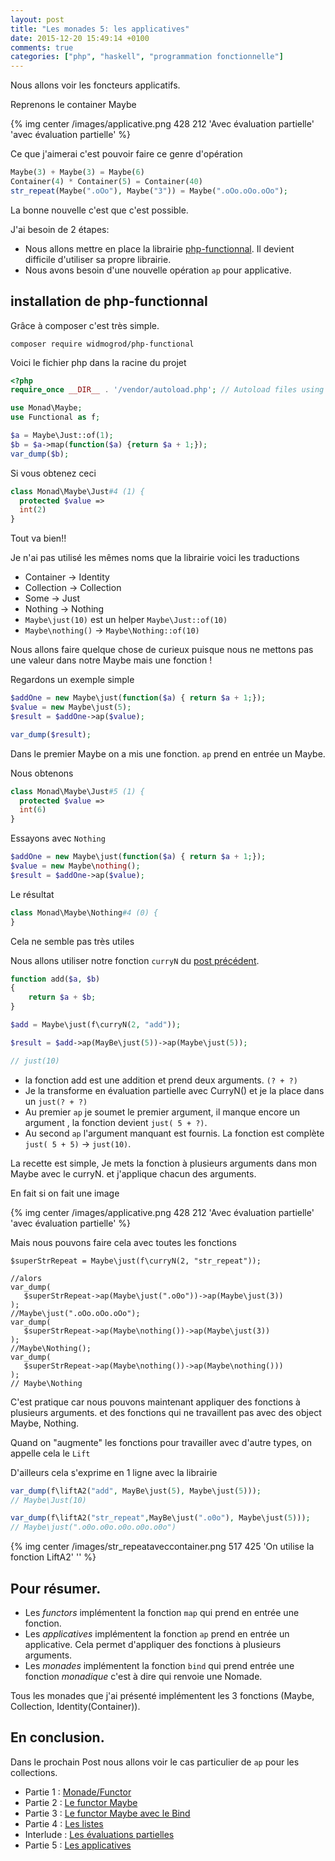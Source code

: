 ```yaml
---
layout: post
title: "Les monades 5: les applicatives"
date: 2015-12-20 15:49:14 +0100
comments: true
categories: ["php", "haskell", "programmation fonctionnelle"] 
---
```


Nous allons voir les foncteurs applicatifs.

Reprenons le container Maybe

{% img center /images/applicative.png 428 212 'Avec évaluation partielle' 'avec évaluation partielle' %}

Ce que j'aimerai c'est pouvoir faire ce genre d'opération

``` php
Maybe(3) + Maybe(3) = Maybe(6)
Container(4) * Container(5) = Container(40)
str_repeat(Maybe(".oOo"), Maybe("3")) = Maybe(".oOo.oOo.oOo");
```


La bonne nouvelle c'est que c'est possible. 

<!--more-->

J'ai besoin de 2 étapes:

 - Nous allons mettre en place la librairie [php-functionnal](https://github.com/widmogrod/php-functional). Il devient difficile d'utiliser sa propre librairie.
 - Nous avons besoin d'une nouvelle opération `ap` pour applicative.

## installation de php-functionnal

Grâce à composer c'est très simple.

``` 
composer require widmogrod/php-functional
```

Voici le fichier php dans la racine du projet 
``` php
<?php
require_once __DIR__ . '/vendor/autoload.php'; // Autoload files using Composer autoload

use Monad\Maybe;
use Functional as f;

$a = Maybe\Just::of(1);
$b = $a->map(function($a) {return $a + 1;});
var_dump($b);
```

Si vous obtenez ceci 
``` php
class Monad\Maybe\Just#4 (1) {
  protected $value =>
  int(2)
}
```

Tout va bien!!

Je n'ai pas utilisé les mêmes noms que la librairie voici les traductions 

 * Container -> Identity
 * Collection -> Collection
 * Some -> Just
 * Nothing -> Nothing
 * `Maybe\just(10)` est un helper `Maybe\Just::of(10)`
 * `Maybe\nothing()` -> `Maybe\Nothing::of(10)`

Nous allons faire quelque chose de curieux puisque nous ne mettons pas une valeur dans notre Maybe mais une fonction ! 

Regardons un exemple simple

``` php
$addOne = new Maybe\just(function($a) { return $a + 1;});
$value = new Maybe\just(5);
$result = $addOne->ap($value);

var_dump($result);
```

Dans le premier Maybe on a mis une fonction. `ap` prend en entrée un Maybe.

Nous obtenons 
``` php
class Monad\Maybe\Just#5 (1) {
  protected $value =>
  int(6)
}

```

Essayons avec `Nothing`

``` php
$addOne = new Maybe\just(function($a) { return $a + 1;});
$value = new Maybe\nothing();
$result = $addOne->ap($value);
```

Le résultat
``` php
class Monad\Maybe\Nothing#4 (0) {
}
```

Cela ne semble pas très utiles

Nous allons utiliser notre fonction `curryN` du [post précédent](). 

``` php
function add($a, $b)
{
    return $a + $b;
}

$add = Maybe\just(f\curryN(2, "add"));

$result = $add->ap(MayBe\just(5))->ap(Maybe\just(5));

// just(10)

```

 * la fonction add est une addition et prend deux arguments. `(? + ?)`
 * Je la transforme en évaluation partielle avec CurryN() et je la place dans un `just(? + ?)`
 * Au premier `ap` je soumet le premier argument, il manque encore un argument , la fonction devient `just( 5 + ?)`.
 * Au second `ap` l'argument manquant est fournis. La fonction est complète `just( 5 + 5)` -> `just(10)`.

La recette est simple, Je mets la fonction à plusieurs arguments dans mon Maybe avec le curryN. et j'applique chacun des arguments.

En fait si on fait une image

{% img center /images/applicative.png 428 212 'Avec évaluation partielle' 'avec évaluation partielle' %}


Mais nous pouvons faire cela avec toutes les fonctions

```
$superStrRepeat = Maybe\just(f\curryN(2, "str_repeat"));

//alors 
var_dump(
   $superStrRepeat->ap(Maybe\just(".o0o"))->ap(Maybe\just(3))
);
//Maybe\just(".oOo.oOo.oOo");
var_dump(
   $superStrRepeat->ap(Maybe\nothing())->ap(Maybe\just(3))
);
//Maybe\Nothing();
var_dump(
   $superStrRepeat->ap(Maybe\nothing())->ap(Maybe\nothing()))
);
// Maybe\Nothing
```

C'est pratique car nous pouvons maintenant appliquer des fonctions à plusieurs arguments. et des fonctions qui ne travaillent pas avec des object Maybe, Nothing.

Quand on "augmente" les fonctions pour travailler avec d'autre types,  on appelle cela le `Lift`

D'ailleurs cela s'exprime en 1 ligne avec la librairie

``` php
var_dump(f\liftA2("add", MayBe\just(5), Maybe\just(5)));
// Maybe\Just(10)

var_dump(f\liftA2("str_repeat",MayBe\just(".o0o"), Maybe\just(5)));
// Maybe\just(".o0o.o0o.o0o.o0o.o0o")
```
{% img center /images/str_repeataveccontainer.png 517 425 'On utilise la fonction LiftA2' '' %}


## Pour résumer.

 * Les *functors* implémentent la fonction `map` qui prend en entrée une fonction.
 * Les *applicatives* implémentent la fonction `ap` prend en entrée un applicative. Cela permet d'appliquer des fonctions à plusieurs arguments.
 * Les *monades* implémentent la fonction `bind` qui prend entrée une fonction *monadique* c'est à dire qui renvoie une Nomade.

Tous les monades que j'ai présenté implémentent les 3 fonctions (Maybe, Collection, Identity(Container)). 

## En conclusion.

Dans le prochain Post nous allons voir le cas particulier de `ap` pour les collections.



 * Partie 1 : [Monade/Functor](/blog/2015/11/11/les-monades-en-php-cest-possible-dot/)
 * Partie 2 : [Le functor Maybe](/blog/2015/11/15/les-monades-suite-le-functor-maybe-dot/)
 * Partie 3 : [Le functor Maybe avec le Bind](/blog/2015/11/22/les-monades-3-le-maybe-suite/)
 * Partie 4 : [Les listes](/blog/2015/11/29/les-monades-les-listes/)
 * Interlude : [Les évaluations partielles](/blog/2015/12/06/les-monades-evaluation-partielle/)
 * Partie 5 : [Les applicatives](2015/12/20/les-monades-5-les-applicatives/)
 
